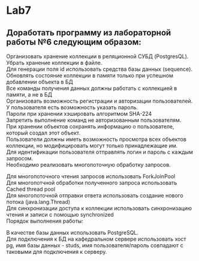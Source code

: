 # Lab7
## Доработать программу из лабораторной работы №6 следующим образом:

Организовать хранение коллекции в реляционной СУБД (PostgresQL). Убрать хранение коллекции в файле.<br/>
Для генерации поля id использовать средства базы данных (sequence).<br/>
Обновлять состояние коллекции в памяти только при успешном добавлении объекта в БД<br/>
Все команды получения данных должны работать с коллекцией в памяти, а не в БД<br/>
Организовать возможность регистрации и авторизации пользователей. У пользователя есть возможность указать пароль.<br/>
Пароли при хранении хэшировать алгоритмом SHA-224<br/>
Запретить выполнение команд не авторизованным пользователям.<br/>
При хранении объектов сохранять информацию о пользователе, который создал этот объект.<br/>
Пользователи должны иметь возможность просмотра всех объектов коллекции, но модифицировать могут только принадлежащие им.<br/>
Для идентификации пользователя отправлять логин и пароль с каждым запросом.<br/>
Необходимо реализовать многопоточную обработку запросов.<br/>

Для многопоточного чтения запросов использовать ForkJoinPool<br/>
Для многопотчной обработки полученного запроса использовать Cached thread pool<br/>
Для многопоточной отправки ответа использовать создание нового потока (java.lang.Thread)<br/>
Для синхронизации доступа к коллекции использовать синхронизацию чтения и записи с помощью synchronized<br/>
Порядок выполнения работы:<br/>

В качестве базы данных использовать PostgreSQL.<br/>
Для подключения к БД на кафедральном сервере использовать хост pg, имя базы данных - studs, имя пользователя/пароль совпадают с таковыми для подключения к серверу.
